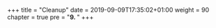 +++
title = "Cleanup"
date = 2019-09-09T17:35:02+01:00
weight = 90
chapter = true
pre = "<b>9. </b>"
+++
